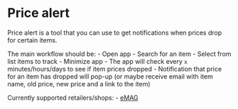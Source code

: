 # Price alert

Price alert is a tool that you can use to get notifications when prices drop for certain items.

The main workflow should be:
    - Open app
    - Search for an item
    - Select from list items to track
    - Minimize app
    - The app will check every `x` minutes/hours/days to see if item prices dropped
    - Notification that price for an item has dropped will pop-up (or maybe receive email with item name, old price, new price and a link to the item)
  
Currently supported retailers/shops:
    - [eMAG](https://www.emag.ro)
